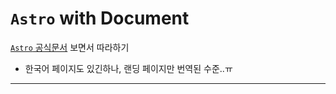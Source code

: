 # `Astro` with Document

[`Astro` 공식문서](https://docs.astro.build/getting-started) 보면서 따라하기

- 한국어 페이지도 있긴하나, 랜딩 페이지만 번역된 수준..ㅠ

---
